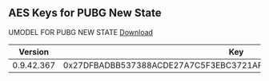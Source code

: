 ## AES Keys for PUBG New State

UMODEL FOR PUBG NEW STATE [Download](https://github.com/halloweeks/pubg-new-state-aes-key/blob/main/umodel.zip?raw=true)

| Version           | Key                                                                   |
| ----------------- | --------------------------------------------------------------------- |
| 0.9.42.367          | 0x27DFBADBB537388ACDE27A7C5F3EBC3721AF0AE0A7602D2D7F8A16548F37D394    |
